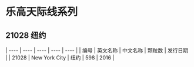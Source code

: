 # 乐高天际线系列

## 21028 纽约

| ---- | ---- | ---- | ---- | ---- |
| 编号  | 英文名称 | 中文名称 | 颗粒数 | 发行日期 |
| 21028 |	New York City	| 纽约	| 598 |	2016 |
